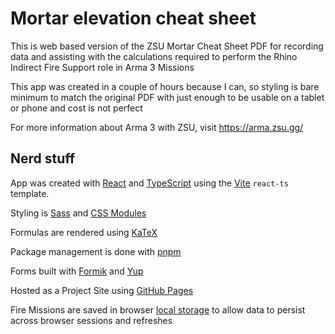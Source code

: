 # Mortar elevation cheat sheet

This is web based version of the ZSU Mortar Cheat Sheet PDF for recording data and assisting with the calculations required to perform the Rhino Indirect Fire Support role in Arma 3 Missions

This app was created in a couple of hours because I can, so styling is bare minimum to match the original PDF with just enough to be usable on a tablet or phone and cost is not perfect

For more information about Arma 3 with ZSU, visit https://arma.zsu.gg/

## Nerd stuff

App was created with [React](https://react.dev/) and [TypeScript](https://www.typescriptlang.org/) using the [Vite](https://vitejs.dev/) `react-ts` template.

Styling is [Sass](https://sass-lang.com/) and [CSS Modules](https://github.com/css-modules/css-modules)

Formulas are rendered using [KaTeX](https://katex.org/)

Package management is done with [pnpm](https://pnpm.io/)

Forms built with [Formik](https://formik.org/) and [Yup](https://github.com/jquense/yup)

Hosted as a Project Site using [GitHub Pages](https://pages.github.com/)

Fire Missions are saved in browser [local storage](https://developer.mozilla.org/en-US/docs/Web/API/Window/localStorage) to allow data to persist across browser sessions and refreshes
